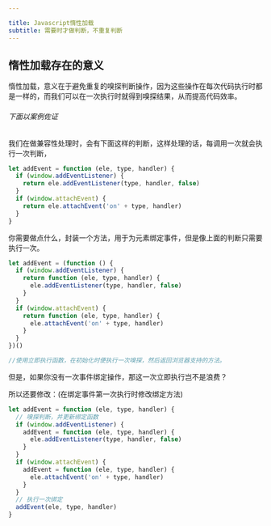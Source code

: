 ```yaml
---

title: Javascript惰性加载
subtitle: 需要时才做判断，不重复判断
---
```


## 惰性加载存在的意义

惰性加载，意义在于避免重复的嗅探判断操作，因为这些操作在每次代码执行时都是一样的，而我们可以在一次执行时就得到嗅探结果，从而提高代码效率。

###### 下面以案例佐证

我们在做兼容性处理时，会有下面这样的判断，这样处理的话，每调用一次就会执行一次判断，

```javascript
let addEvent = function (ele, type, handler) {
  if (window.addEventListener) {
    return ele.addEventListener(type, handler, false)
  }
  if (window.attachEvent) {
    return ele.attachEvent('on' + type, handler)
  }
}
```

你需要做点什么，封装一个方法，用于为元素绑定事件，但是像上面的判断只需要执行一次。

```javascript
let addEvent = (function () {
  if (window.addEventListener) {
    return function (ele, type, handler) {
      ele.addEventListener(type, handler, false)
    }
  }
  if (window.attachEvent) {
    return function (ele, type, handler) {
      ele.attachEvent('on' + type, handler)
    }
  }
})()

//使用立即执行函数，在初始化时便执行一次嗅探，然后返回浏览器支持的方法。
```

但是，如果你没有一次事件绑定操作，那这一次立即执行岂不是浪费？

所以还要修改：(在绑定事件第一次执行时修改绑定方法)

```javascript
let addEvent = function (ele, type, handler) {
  // 嗅探判断，并更新绑定函数
  if (window.addEventListener) {
    addEvent = function (ele, type, handler) {
      ele.addEventListener(type, handler, false)
    }
  }
  if (window.attachEvent) {
    addEvent = function (ele, type, handler) {
      ele.attachEvent('on' + type, handler)
    }
  }
  // 执行一次绑定
  addEvent(ele, type, handler)
}
```

